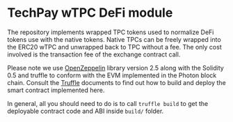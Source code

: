 # TechPay wTPC DeFi module

The repository implements wrapped TPC tokens used to normalize
DeFi tokens use with the native tokens. Native TPCs can be freely
wrapped into the ERC20 wTPC and unwrapped back to TPC without a fee.
The only cost involved is the transaction fee of the exchange contract
call.

Please note we use
[OpenZeppelin](https://github.com/OpenZeppelin/openzeppelin-contracts)
library version 2.5 along with the Solidity 0.5 and truffle
to conform with the EVM implemented in the Photon block chain.
Consult the [Truffle](https://www.trufflesuite.com)
documents to find out how to build and deploy
the smart contract implemented here.

In general, all you should need to do is to call `truffle build`
to get the deployable contract code and ABI inside `build/` folder.
